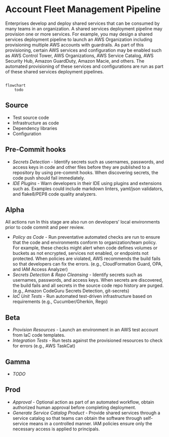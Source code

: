 # Account Fleet Management Pipeline

Enterprises develop and deploy shared services that can be consumed by many teams in an organization. A shared services deployment pipeline may provision one or more services. For example, you may design a shared services deployment pipeline to launch an AWS Organization including provisioning multiple AWS accounts with guardrails. As part of this provisioning, certain AWS services and configuration may be enabled such as AWS Control Tower, AWS Organizations, AWS Service Catalog, AWS Security Hub, Amazon GuardDuty, Amazon Macie, and others. The automated provisioning of these services and configurations are run as part of these shared services deployment pipelines. 

```mermaid

flowchart
    todo
```

## Source

* Test source code
* Infrastructure as code
* Dependency libraries
* Configuration

## Pre-Commit hooks

* *Secrets Detection* - Identify secrets such as usernames, passwords, and access keys in code and other files before they are published to a repository by using pre-commit hooks. When discovering secrets, the code push should fail immediately.
* *IDE Plugins* - Warn developers in their IDE using plugins and extensions such as. Examples could include markdown linters, yaml/json validators, and flake8/PEP8 code quality analyzers.

## Alpha

All actions run In this stage are also run on developers’ local environments prior to code commit and peer review. 

* *Policy as Code* - Run preventative automated checks are run to ensure that the code and environments conform to organization/team policy. For example, these checks might alert when code defines volumes or buckets as not encrypted, services not enabled, or endpoints not protected. When policies are violated, AWS recommends the build fails so that developers can fix the errors. (e.g., CloudFormation Guard, OPA, and IAM Access Analyzer)
* *Secrets Detection & Repo Cleansing* - Identify secrets such as usernames, passwords, and access keys. When secrets are discovered, the build fails and all secrets in the source code repo history are purged. (e.g., Amazon CodeGuru Secrets Detection, git-secrets)
* *IaC Unit Tests* - Run automated test-driven infrastructure based on requirements (e.g., Cucumber/Gherkin, Rego)

## Beta

* *Provision Resources* - Launch an environment in an AWS test account from IaC code templates.
* *Integration Tests* - Run tests against the provisioned resources to check for errors (e.g., AWS TaskCat)

## Gamma

* *TODO*

## Prod

* *Approval* - Optional action as part of an automated workflow, obtain authorized human approval before completing deployment.
* *Generate Service Catalog Product* - Provide shared services through a service catalog so that teams can obtain the software through self-service means in a controlled manner. IAM policies ensure only the necessary access is applied to principals.  
